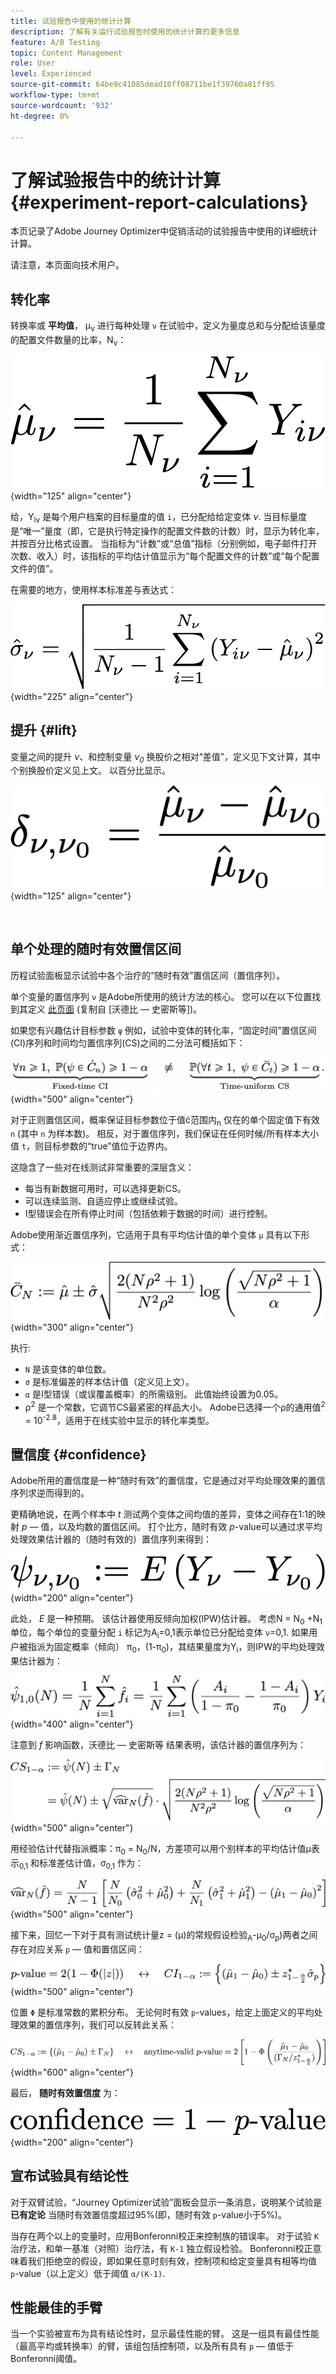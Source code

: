 ```yaml
---
title: 试验报告中使用的统计计算
description: 了解有关运行试验报告时使用的统计计算的更多信息
feature: A/B Testing
topic: Content Management
role: User
level: Experienced
source-git-commit: 64be9c41085dead10ff08711be1f39760a81ff95
workflow-type: tm+mt
source-wordcount: '932'
ht-degree: 0%

---
```


# 了解试验报告中的统计计算 {#experiment-report-calculations}

本页记录了Adobe Journey Optimizer中促销活动的试验报告中使用的详细统计计算。

请注意，本页面向技术用户。

## 转化率

转换率或 **平均值**， μ<sub>ν</sub> 进行每种处理 `ν` 在试验中，定义为量度总和与分配给该量度的配置文件数量的比率，N<sub>ν</sub>：

![](assets/statistical_1.png){width="125" align="center"}

给，Y<sub>iν</sub> 是每个用户档案的目标量度的值 `i`，已分配给给定变体 *ν*. 当目标量度是“唯一”量度（即，它是执行特定操作的配置文件数的计数）时，显示为转化率，并按百分比格式设置。 当指标为“计数”或“总值”指标（分别例如，电子邮件打开次数、收入）时，该指标的平均估计值显示为“每个配置文件的计数”或“每个配置文件的值”。

在需要的地方，使用样本标准差与表达式：

![](assets/statistical_2.png){width="225" align="center"}

## 提升 {#lift}

变量之间的提升  *ν*、和控制变量  *ν<sub>0</sub>* 换股价之相对“差值”，定义见下文计算，其中个别换股价定义见上文。 以百分比显示。

![](assets/statistical_3.png){width="125" align="center"}

</br>

## 单个处理的随时有效置信区间

历程试验面板显示试验中各个治疗的“随时有效”置信区间（置信序列）。

单个变量的置信序列 `ν` 是Adobe所使用的统计方法的核心。 您可以在以下位置找到其定义 [此页面](https://doi.org/10.48550/arXiv.2103.06476) (复制自 [沃德比 — 史密斯等])。

如果您有兴趣估计目标参数 `ψ` 例如，试验中变体的转化率，“固定时间”置信区间(CI)序列和时间均匀置信序列(CS)之间的二分法可概括如下：

![](assets/statistical_4.png){width="500" align="center"}

对于正则置信区间，概率保证目标参数位于值ċ范围内<sub>n</sub> 仅在的单个固定值下有效 `n` (其中 `n` 为样本数)。 相反，对于置信序列，我们保证在任何时候/所有样本大小值 `t`，则目标参数的“true”值位于边界内。

这隐含了一些对在线测试非常重要的深层含义：

* 每当有新数据可用时，可以选择更新CS。
* 可以连续监测、自适应停止或继续试验。
* I型错误会在所有停止时间（包括依赖于数据的时间）进行控制。

Adobe使用渐近置信序列，它适用于具有平均估计值的单个变体 `μ` 具有以下形式：

![](assets/statistical_5.png){width="300" align="center"}

执行:

* `N` 是该变体的单位数。
* `σ` 是标准偏差的样本估计值（定义见上文）。
* `α` 是I型错误（或误覆盖概率）的所需级别。 此值始终设置为0.05。
* ρ<sup>2</sup> 是一个常数，它调节CS最紧密的样品大小。 Adobe已选择一个ρ的通用值<sup>2</sup> = 10<sup>-2.8</sup>，适用于在线实验中显示的转化率类型。

## 置信度 {#confidence}

Adobe所用的置信度是一种“随时有效”的置信度，它是通过对平均处理效果的置信序列求逆而得到的。

更精确地说，在两个样本中 *t* 测试两个变体之间均值的差异，变体之间存在1:1的映射 *p* — 值，以及均数的置信区间。 打个比方，随时有效 *p*-value可以通过求平均处理效果估计器的（随时有效的）置信序列来得到：

![](assets/statistical_6.png){width="200" align="center"}

此处， *E* 是一种预期。 该估计器使用反倾向加权(IPW)估计器。 考虑N = N<sub>0</sub> +N<sub>1</sub> 单位，每个单位的变量分配 `i` 标记为A<sub>i</sub>=0,1表示单位已分配给变体 `ν`=0,1. 如果用户被指派为固定概率（倾向） π<sub>0</sub>，(1-π<sub>0</sub>)，其结果量度为Y<sub>i</sub>，则IPW的平均处理效果估计器为：

![](assets/statistical_12.png){width="400" align="center"}

注意到 *f* 影响函数，沃德比 — 史密斯等 结果表明，该估计器的置信序列为：

![](assets/statistical_7.png){width="500" align="center"}

用经验估计代替指派概率：π<sub>0</sub> = N<sub>0</sub>/N，方差项可以用个别样本的平均估计值μ表示<sub>0,1</sub> 和标准差估计值，σ<sub>0,1</sub> 作为：

![](assets/statistical_8.png){width="500" align="center"}

接下来，回忆一下对于具有测试统计量z = (μ)的常规假设检验<sub>A</sub>-μ<sub>0</sub>/σ<sub>p</sub>)两者之间存在对应关系 `p` — 值和置信区间：

![](assets/statistical_9.png){width="500" align="center"}

位置 `Φ` 是标准常数的累积分布。 无论何时有效 `p`-values，给定上面定义的平均处理效果的置信序列，我们可以反转此关系：

![](assets/statistical_10.png){width="600" align="center"}

最后， **随时有效置信度** 为：

![](assets/statistical_11.png){width="200" align="center"}

## 宣布试验具有结论性

对于双臂试验，“Journey Optimizer试验”面板会显示一条消息，说明某个试验是 **已有定论** 当随时有效置信度超过95%(即，随时有效 `p`-value小于5%)。

当存在两个以上的变量时，应用Bonferonni校正来控制族的错误率。 对于试验 `K` 治疗法，和单一基准（对照）治疗法，有 `K-1` 独立假设检验。 Bonferonni校正意味着我们拒绝空的假设，即如果任意时刻有效，控制项和给定变量具有相等均值 `p`-value（以上定义）低于阈值 `α/(K-1)`.

## 性能最佳的手臂

当一个实验被宣布为具有结论性时，显示最佳性能的臂。 这是一组具有最佳性能（最高平均或转换率）的臂，该组包括控制项，以及所有具有 `p` — 值低于Bonferonni阈值。
